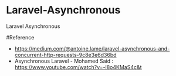 # Laravel-Asynchronous
Laravel Asynchronous

#Reference 
- https://medium.com/@antoine.lame/laravel-asynchronous-and-concurrent-http-requests-9c8e3e6d36bd
- Asynchronous Laravel - Mohamed Said : https://www.youtube.com/watch?v=-l8o4KMaS4c&t
